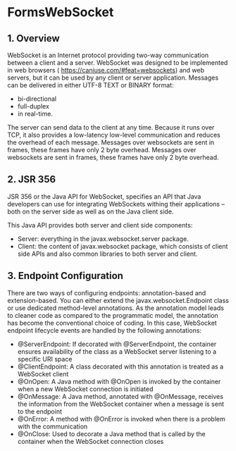 # FormsWebSocket
## 1. Overview
WebSocket is an Internet protocol providing two-way communication between a client and a server. WebSocket was designed to be implemented in web browsers ( https://caniuse.com/#feat=websockets) and web servers, but it can be used by any client or server application.
Messages can be delivered in either UTF-8 TEXT or BINARY format:

- bi-directional 
- full-duplex 
- in real-time.

The server can send data to the client at any time. Because it runs over TCP, it also provides a low-latency low-level communication and 
reduces the overhead of each message. Messages over websockets are sent in frames, these frames have only 2 byte overhead. Messages over websockets are sent in frames, these frames have only 2 byte overhead. 

## 2. JSR 356
JSR 356 or the Java API for WebSocket, specifies an API that Java developers can use for integrating WebSockets withing their applications – both on the server side as well as on the Java client side.

This Java API provides both server and client side components:

- Server: everything in the javax.websocket.server package.
- Client: the content of javax.websocket package, which consists of client side APIs and also common libraries to both server and client.
## 3. Endpoint Configuration
There are two ways of configuring endpoints: annotation-based and extension-based. You can either extend the javax.websocket.Endpoint class or use dedicated method-level annotations. As the annotation model leads to cleaner code as compared to the programmatic model, the annotation has become the conventional choice of coding. In this case, WebSocket endpoint lifecycle events are handled by the following annotations:

- @ServerEndpoint: If decorated with @ServerEndpoint, the container ensures availability of the class as a WebSocket server listening to a specific URI space
- @ClientEndpoint: A class decorated with this annotation is treated as a WebSocket client
- @OnOpen: A Java method with @OnOpen is invoked by the container when a new WebSocket connection is initiated
- @OnMessage: A Java method, annotated with @OnMessage, receives the information from the WebSocket container when a message is sent to the endpoint
- @OnError: A method with @OnError is invoked when there is a problem with the communication
- @OnClose: Used to decorate a Java method that is called by the container when the WebSocket connection closes
